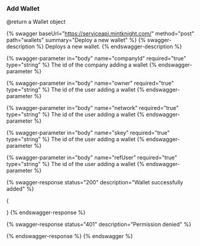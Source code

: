 ### Add Wallet 
@return a Wallet object

{% swagger baseUrl="https://serviceapi.mintknight.com/" method="post" path="wallets" summary="Deploy a new wallet" %} {% swagger-description %} Deploys a new wallet. {% endswagger-description %}

{% swagger-parameter in="body" name="companyId" required="true" type="string" %} The id of the company adding a wallet {% endswagger-parameter %}

{% swagger-parameter in="body" name="owner" required="true" type="string" %} The id of the user adding a wallet {% endswagger-parameter %}

{% swagger-parameter in="body" name="network" required="true" type="string" %} The id of the user adding a wallet {% endswagger-parameter %}

{% swagger-parameter in="body" name="skey" required="true" type="string" %} The id of the user adding a wallet {% endswagger-parameter %}

{% swagger-parameter in="body" name="refUser" required="true" type="string" %} The id of the user adding a wallet {% endswagger-parameter %}

{% swagger-response status="200" description="Wallet successfully added" %}

{

}
{% endswagger-response %}

{% swagger-response status="401" description="Permission denied" %}

{% endswagger-response %} {% endswagger %}


